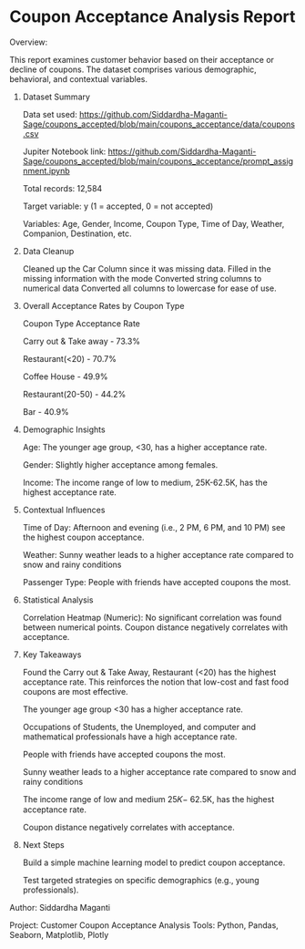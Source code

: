 # Coupon Acceptance Analysis Report

Overview: 

This report examines customer behavior based on their acceptance or decline of coupons. The dataset comprises various demographic, behavioral, and contextual variables.

1. Dataset Summary

   Data set used: https://github.com/Siddardha-Maganti-Sage/coupons_accepted/blob/main/coupons_acceptance/data/coupons.csv
   
   Jupiter Notebook link: https://github.com/Siddardha-Maganti-Sage/coupons_accepted/blob/main/coupons_acceptance/prompt_assignment.ipynb
   
   Total records: 12,584
   
   Target variable: y (1 = accepted, 0 = not accepted)
   
   Variables: Age, Gender, Income, Coupon Type, Time of Day, Weather, Companion, Destination, etc.

2. Data Cleanup

   Cleaned up the Car Column since it was missing data.
   Filled in the missing information with the mode 
   Converted string columns to numerical data
   Converted all columns to lowercase for ease of use.
   

3. Overall Acceptance Rates by Coupon Type

   Coupon Type               Acceptance Rate
   
   Carry out & Take away   -   73.3%
   
   Restaurant(<20)         -   70.7%
   
   Coffee House            -   49.9%
   
   Restaurant(20-50)       -   44.2%
   
   Bar                     -   40.9%


4. Demographic Insights

   Age: The younger age group, <30, has a higher acceptance rate.
   
   Gender: Slightly higher acceptance among females.
   
   Income: The income range of low to medium, 25K-62.5K, has the highest acceptance rate.

5. Contextual Influences

   Time of Day: Afternoon and evening (i.e., 2 PM, 6 PM, and 10 PM) see the highest coupon acceptance.
   
   Weather: Sunny weather leads to a higher acceptance rate compared to snow and rainy conditions
   
   Passenger Type: People with friends have accepted coupons the most.
        
6. Statistical Analysis

   Correlation Heatmap (Numeric): No significant correlation was found between numerical points.
   Coupon distance negatively correlates with acceptance.
  

7. Key Takeaways

   Found the Carry out & Take Away, Restaurant (<20) has the highest acceptance rate. This reinforces the notion that low-cost and fast food coupons are most effective.
   
   The younger age group <30 has a higher acceptance rate.
   
   Occupations of Students, the Unemployed, and computer and mathematical professionals have a high acceptance rate.
   
   People with friends have accepted coupons the most.
   
   Sunny weather leads to a higher acceptance rate compared to snow and rainy conditions
   
   The income range of low and medium  25𝐾− 62.5K, has the highest acceptance rate.
   
   Coupon distance negatively correlates with acceptance.

8. Next Steps

   Build a simple machine learning model to predict coupon acceptance.
   
   Test targeted strategies on specific demographics (e.g., young professionals).

Author: Siddardha Maganti

Project: Customer Coupon Acceptance 
Analysis Tools: Python, Pandas, Seaborn, Matplotlib, Plotly
